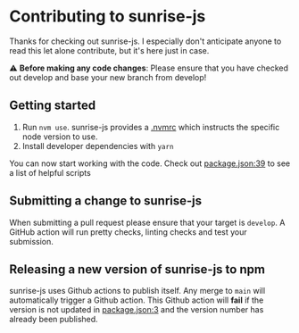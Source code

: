 # Contributing to sunrise-js

Thanks for checking out sunrise-js. I especially don't anticipate anyone to read this let alone contribute, but it's here just in case.

:warning: **Before making any code changes**: Please ensure that you have checked out develop and base your new branch from develop!

## Getting started

1. Run `nvm use`. sunrise-js provides a [.nvmrc](https://github.com/marcusedwardhaslam/sunrise-js/blob/develop/.nvmrc) which instructs the specific node version to use.
2. Install developer dependencies with `yarn`

You can now start working with the code. Check out [package.json:39](https://github.com/marcusedwardhaslam/sunrise-js/blob/develop/package.json#L39-L47) to see a list of helpful scripts

## Submitting a change to sunrise-js

When submitting a pull request please ensure that your target is `develop`. A GitHub action will run pretty checks, linting checks and test your submission.

## Releasing a new version of sunrise-js to npm

sunrise-js uses Github actions to publish itself. Any merge to `main` will automatically trigger a Github action. This Github action will **fail** if the version is not updated in [package.json:3](https://github.com/marcusedwardhaslam/sunrise-js/blob/develop/package.json#L3) and the version number has already been published.
